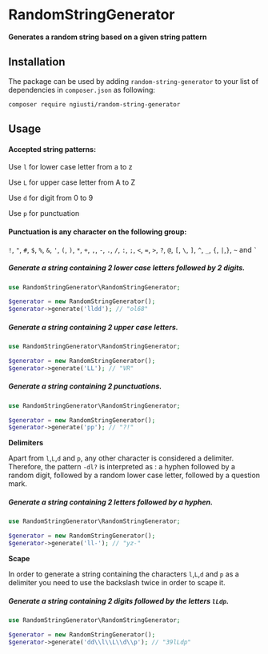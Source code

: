 # RandomStringGenerator

**Generates a random string based on a given string pattern**

## Installation

The package can be used by adding `random-string-generator` to your list of dependencies in `composer.json` as following:

```
composer require ngiusti/random-string-generator
```

## Usage

#### Accepted string patterns:

  Use `l` for lower case letter from a to z

  Use `L` for upper case letter from A to Z

  Use `d` for digit from 0 to 9

  Use `p` for punctuation
  
#### Punctuation is any character on the following group:

  `!`, `"`, `#`, `$`, `%`, `&`, `'`, `(`, `)`, `*`, `+`, `,`, `-`,
  `.`, `/`, `:`, `;`, `<`, `=`, `>`, `?`, `@`, `[`, ` \ `, `]`, `^`,
  `_`, `{`, `|`,`}`, `~` and `` ` ``

##### Generate a string containing 2 lower case letters followed by 2 digits.
```php
use RandomStringGenerator\RandomStringGenerator;

$generator = new RandomStringGenerator();
$generator->generate('lldd'); // "ol68"
```

##### Generate a string containing 2 upper case letters.
```php
use RandomStringGenerator\RandomStringGenerator;

$generator = new RandomStringGenerator();
$generator->generate('LL'); // "VR"
```

##### Generate a string containing 2 punctuations.
```php
use RandomStringGenerator\RandomStringGenerator;

$generator = new RandomStringGenerator();
$generator->generate('pp'); // "?!"
```

**Delimiters**

  Apart from `l`,`L`,`d` and `p`, any other character is considered a delimiter. Therefore, the
  pattern `-dl?` is interpreted as : a hyphen followed by a random digit, followed by
  a random lower case letter, followed by a question mark.

##### Generate a string containing 2 letters followed by a hyphen.
```php
use RandomStringGenerator\RandomStringGenerator;

$generator = new RandomStringGenerator();
$generator->generate('ll-'); // "yz-"
```

**Scape**

  In order to generate a string containing the characters `l`,`L`,`d` and `p`
  as a delimiter you need to use the backslash twice in order to scape it.

##### Generate a string containing 2 digits followed by the letters `lLdp`.
```php
use RandomStringGenerator\RandomStringGenerator;

$generator = new RandomStringGenerator();
$generator->generate('dd\\l\\L\\d\\p'); // "39lLdp"
```

